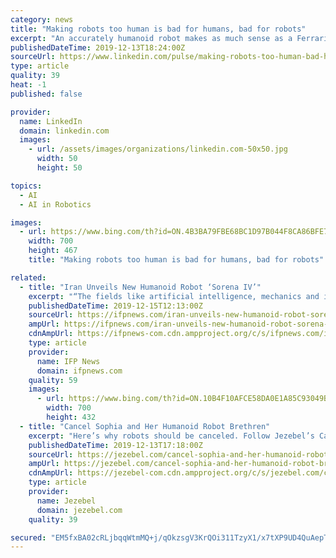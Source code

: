 ```yaml
---
category: news
title: "Making robots too human is bad for humans, bad for robots"
excerpt: "An accurately humanoid robot makes as much sense as a Ferrari with a top speed of five miles per ... It’s only a matter of time before the sand fills the spaces in the pyramid and her role is eliminated. From \"Human Compatible: Artificial Intelligence and the Problem of Control\" by Stuart Russell, published by Viking, an imprint of Penguin ..."
publishedDateTime: 2019-12-13T18:24:00Z
sourceUrl: https://www.linkedin.com/pulse/making-robots-too-human-bad-humans-stuart-russell
type: article
quality: 39
heat: -1
published: false

provider:
  name: LinkedIn
  domain: linkedin.com
  images:
    - url: /assets/images/organizations/linkedin.com-50x50.jpg
      width: 50
      height: 50

topics:
  - AI
  - AI in Robotics

images:
  - url: https://www.bing.com/th?id=ON.4B3BA79FBE68BC1D97B044F8CA86BFE7
    width: 700
    height: 467
    title: "Making robots too human is bad for humans, bad for robots"

related:
  - title: "Iran Unveils New Humanoid Robot ‘Sorena IV’"
    excerpt: "“The fields like artificial intelligence, mechanics and information technology will affect the future of the world,” the vice president noted, calling for efforts to promote those areas of science inside Iran. In addition to the team that has manufactured Sorena IV, three other Iranian knowledge-based companies are working on social robots ..."
    publishedDateTime: 2019-12-15T12:13:00Z
    sourceUrl: https://ifpnews.com/iran-unveils-new-humanoid-robot-sorena-iv
    ampUrl: https://ifpnews.com/iran-unveils-new-humanoid-robot-sorena-iv/amp
    cdnAmpUrl: https://ifpnews-com.cdn.ampproject.org/c/s/ifpnews.com/iran-unveils-new-humanoid-robot-sorena-iv/amp
    type: article
    provider:
      name: IFP News
      domain: ifpnews.com
    quality: 59
    images:
      - url: https://www.bing.com/th?id=ON.10B4F10AFCE58DA0E1A85C93049B88ED
        width: 700
        height: 432
  - title: "Cancel Sophia and Her Humanoid Robot Brethren"
    excerpt: "Here’s why robots should be canceled. Follow Jezebel’s Cancel Tournament to see what ultimately gets canceled. Words like “artificial intelligence” and “robots” tend to get everyone very upset. They conjure images of villainous robot overlords, a full-on Matrix situation, or a world in which our entire lives look like Westworld."
    publishedDateTime: 2019-12-13T17:18:00Z
    sourceUrl: https://jezebel.com/cancel-sophia-and-her-humanoid-robot-brethren-1840179989
    ampUrl: https://jezebel.com/cancel-sophia-and-her-humanoid-robot-brethren-1840179989/amp
    cdnAmpUrl: https://jezebel-com.cdn.ampproject.org/c/s/jezebel.com/cancel-sophia-and-her-humanoid-robot-brethren-1840179989/amp
    type: article
    provider:
      name: Jezebel
      domain: jezebel.com
    quality: 39

secured: "EM5fxBA02cRLjbqqWtmMQ+j/qOkzsgV3KrQOi311TzyX1/x7tXP9UD4QuAepTK586v4DAD2VX3uvBT6ngLzT12m/jDLceAfwf6/M27zu5q/itv0aQj6Uu6yphzTYVhyTEgTzxif2sgV3b4w+xrjChrmVg2PgkQfgh2jm/o2jvdM1NKAQGIdsP8CN+dQTitWp+P+7Akq4MfD1ximtn+wHy7VSALwHFgHAe+0BU+avRs7D5wPfjY7kkGFc7rCxhh/5Y8Unna7o7d02BlFj2tBUtQ==;cwZZKrSTK2nGMg+txZfA8g=="
---
```


